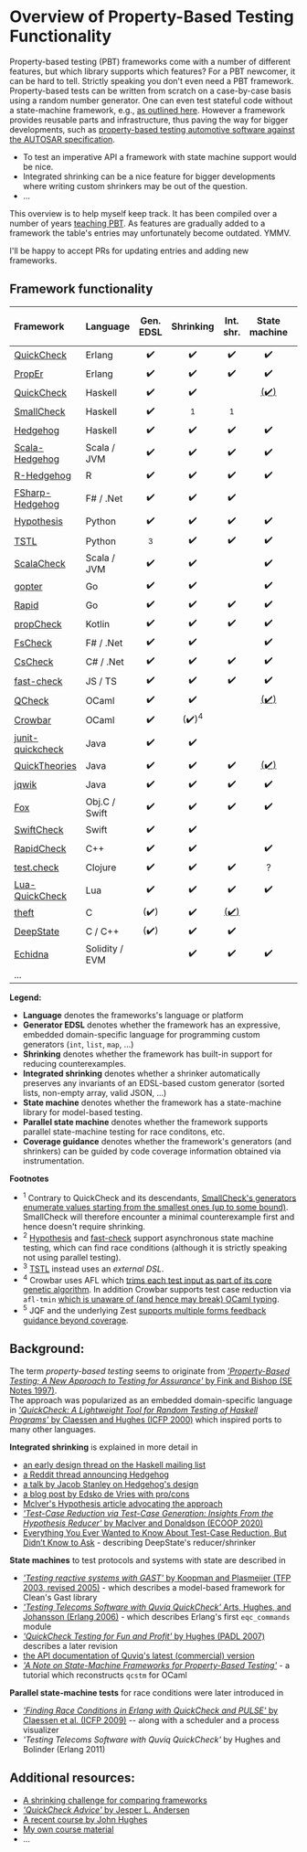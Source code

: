 Overview of Property-Based Testing Functionality
================================================

Property-based testing (PBT) frameworks come with a number of
different features, but which library supports which features?
For a PBT newcomer, it can be hard to tell.
Strictly speaking you don't even need a PBT framework. Property-based tests can be written from scratch
on a case-by-case basis using a random number generator. One can even test stateful code without a state-machine framework,
e.g., [as outlined here](https://github.com/silentbicycle/theft/blob/master/doc/properties.md#testing-stateful-systems).
However a framework provides reusable parts and infrastructure, thus paving the way for bigger developments, such as
[property-based testing automotive software against the AUTOSAR specification](https://www.youtube.com/watch?v=zi0rHwfiX1Q).



- To test an imperative API a framework with state machine support would be nice.
- Integrated shrinking can be a nice feature for bigger developments
  where writing custom shrinkers may be out of the question.
- ...

This overview is to help myself keep track. It has been compiled over a number of years
[teaching PBT](https://janmidtgaard.dk/quickcheck/). As features are gradually added to
a framework the table's entries may unfortunately become outdated. YMMV.

I'll be happy to accept PRs for updating entries and adding new frameworks.




Framework functionality
-----------------------

| Framework                                                         | Language       | Gen. EDSL          | Shrinking          | Int. shr.          | State machine      | Par. st. mach.     | Cov. guidance      |
|:------------------------------------------------------------------|:---------------|:------------------:|:------------------:|:------------------:|:------------------:|:------------------:|:------------------:|
| [QuickCheck](http://www.quviq.com/products/erlang-quickcheck/)    | Erlang         | :heavy_check_mark: | :heavy_check_mark: | :heavy_check_mark: | :heavy_check_mark: | :heavy_check_mark: |                    |
| [PropEr](https://github.com/proper-testing/proper)                | Erlang         | :heavy_check_mark: | :heavy_check_mark: | :heavy_check_mark: | :heavy_check_mark: | :heavy_check_mark: |                    |
| [QuickCheck](https://github.com/nick8325/quickcheck)              | Haskell        | :heavy_check_mark: | :heavy_check_mark: |                    | [(:heavy_check_mark:)](https://github.com/advancedtelematic/quickcheck-state-machine) | [(:heavy_check_mark:)](https://github.com/advancedtelematic/quickcheck-state-machine) |                    |
| [SmallCheck](https://github.com/Bodigrim/smallcheck)              | Haskell        | :heavy_check_mark: | <sup>1</sup>       | <sup>1</sup>       |                    |                    |                    |
| [Hedgehog](https://github.com/hedgehogqa/haskell-hedgehog)        | Haskell        | :heavy_check_mark: | :heavy_check_mark: | :heavy_check_mark: | :heavy_check_mark: | :heavy_check_mark: |                    |
| [Scala-Hedgehog](https://github.com/hedgehogqa/scala-hedgehog)    | Scala / JVM    | :heavy_check_mark: | :heavy_check_mark: | :heavy_check_mark: | :heavy_check_mark: | :heavy_check_mark: |                    |
| [R-Hedgehog](https://github.com/hedgehogqa/r-hedgehog)            | R              | :heavy_check_mark: | :heavy_check_mark: | :heavy_check_mark: | :heavy_check_mark: |                    |                    |
| [FSharp-Hedgehog](https://github.com/hedgehogqa/fsharp-hedgehog)  | F# / .Net      | :heavy_check_mark: | :heavy_check_mark: | :heavy_check_mark: |                    |                    |                    |
| [Hypothesis](https://github.com/HypothesisWorks/hypothesis)       | Python         | :heavy_check_mark: | :heavy_check_mark: | :heavy_check_mark: | :heavy_check_mark: | [(:heavy_check_mark:)](https://pypi.org/project/hypothesis-trio/)<sup>2</sup> | [(:heavy_check_mark:)](https://hypofuzz.com), [(:heavy_check_mark:)](https://hypothesis.readthedocs.io/en/latest/details.html#use-with-external-fuzzers) |
| [TSTL](https://github.com/agroce/tstl)                            | Python         | <sup>3</sup>       | :heavy_check_mark: | :heavy_check_mark: | :heavy_check_mark: |                    | :heavy_check_mark: |
| [ScalaCheck](https://github.com/typelevel/scalacheck)             | Scala / JVM    | :heavy_check_mark: | :heavy_check_mark: |                    | :heavy_check_mark: | :heavy_check_mark: |                    |
| [gopter](https://github.com/leanovate/gopter)                     | Go             | :heavy_check_mark: | :heavy_check_mark: |                    | :heavy_check_mark: |                    |                    |
| [Rapid](https://github.com/flyingmutant/rapid)                    | Go             | :heavy_check_mark: | :heavy_check_mark: | :heavy_check_mark: | :heavy_check_mark: |                    |                    |
| [propCheck](https://github.com/1Jajen1/propCheck)	                | Kotlin  	     | :heavy_check_mark: | :heavy_check_mark: | :heavy_check_mark: | :heavy_check_mark: | :heavy_check_mark: |                    |
| [FsCheck](https://fscheck.github.io/FsCheck/index.html)           | F# / .Net      | :heavy_check_mark: | :heavy_check_mark: |                    | :heavy_check_mark: |                    |                    |
| [CsCheck](https://github.com/AnthonyLloyd/CsCheck)                | C# / .Net      | :heavy_check_mark: | :heavy_check_mark: | :heavy_check_mark: | :heavy_check_mark: | :heavy_check_mark: |                    |
| [fast-check](https://github.com/dubzzz/fast-check)                | JS / TS        | :heavy_check_mark: | :heavy_check_mark: | :heavy_check_mark: | :heavy_check_mark: | [(:heavy_check_mark:)](https://github.com/dubzzz/fast-check/blob/main/documentation/Tips.md#detect-race-conditions)<sup>2</sup> |                    |
| [QCheck](https://github.com/c-cube/qcheck)                        | OCaml          | :heavy_check_mark: | :heavy_check_mark: |                    | [(:heavy_check_mark:)](https://github.com/jmid/qcstm) |                |                    |
| [Crowbar](https://github.com/stedolan/crowbar)                    | OCaml          | :heavy_check_mark: | (:heavy_check_mark:)<sup>4</sup> |                    |                    |                    | :heavy_check_mark: |
| [junit-quickcheck](https://github.com/pholser/junit-quickcheck)   | Java           | :heavy_check_mark: | :heavy_check_mark: | | | | [(:heavy_check_mark:)](https://github.com/rohanpadhye/JQF)<sup>5</sup> |
| [QuickTheories](https://github.com/quicktheories/QuickTheories)   | Java           | :heavy_check_mark: | :heavy_check_mark: | :heavy_check_mark: | [(:heavy_check_mark:)](https://github.com/quicktheories/QuickTheories/issues/42) | [(:heavy_check_mark:)](https://github.com/quicktheories/QuickTheories/issues/42) | [:heavy_check_mark:](https://github.com/quicktheories/QuickTheories#coverage-guidance) |
| [jqwik](https://jqwik.net/)                                       | Java           | :heavy_check_mark: | :heavy_check_mark: | :heavy_check_mark: | :heavy_check_mark: |                    |                    |
| [Fox](https://github.com/jeffh/Fox)                               | Obj.C / Swift  | :heavy_check_mark: | :heavy_check_mark: | :heavy_check_mark: | :heavy_check_mark: | [(:heavy_check_mark:)](https://github.com/jeffh/Fox/pull/28) |                     |
| [SwiftCheck](https://github.com/typelift/SwiftCheck)              | Swift          | :heavy_check_mark: | :heavy_check_mark: |                    |                    |                    |                    |
| [RapidCheck](https://github.com/emil-e/rapidcheck/)               | C++            | :heavy_check_mark: | :heavy_check_mark: |                    | :heavy_check_mark: | [(:heavy_check_mark:)](https://github.com/emil-e/rapidcheck/issues/47) |                    |
| [test.check](https://github.com/clojure/test.check)               | Clojure        | :heavy_check_mark: | :heavy_check_mark: | :heavy_check_mark: | ?                  | ?                  |                    |
| [Lua-QuickCheck](https://github.com/luc-tielen/lua-quickcheck)    | Lua            | :heavy_check_mark: | :heavy_check_mark: | :heavy_check_mark: | :heavy_check_mark: |                    |                    |
| [theft](https://github.com/silentbicycle/theft)                   | C              | (:heavy_check_mark:) | :heavy_check_mark: | [(:heavy_check_mark:)](https://github.com/silentbicycle/theft/blob/master/doc/shrinking.md#auto-shrinking) |                    |                    | [(:heavy_check_mark:)](https://github.com/silentbicycle/theft/issues/43) |
| [DeepState](https://github.com/trailofbits/deepstate)             | C / C++        | (:heavy_check_mark:) | :heavy_check_mark: | :heavy_check_mark: |                    |                    | :heavy_check_mark: |
| [Echidna](https://github.com/crytic/echidna)                      | Solidity / EVM |                    | :heavy_check_mark: | :heavy_check_mark: | :heavy_check_mark: |                    | :heavy_check_mark: |
| ... 

**Legend:**
 - **Language** denotes the frameworks's language or platform
 - **Generator EDSL** denotes whether the framework has an expressive, embedded domain-specific language for programming custom generators (`int`, `list`, `map`, ...)
 - **Shrinking** denotes whether the framework has built-in support for reducing counterexamples.
 - **Integrated shrinking** denotes whether a shrinker automatically preserves any invariants of an EDSL-based custom generator (sorted lists, non-empty array, valid JSON, ...)
 - **State machine** denotes whether the framework has a state-machine library for model-based testing.
 - **Parallel state machine** denotes whether the framework supports parallel state-machine testing for race conditons, etc.  
 - **Coverage guidance** denotes whether the framework's generators (and shrinkers) can be guided by code coverage information obtained via instrumentation.

 **Footnotes**
  - <sup>1</sup> Contrary to QuickCheck and its descendants, [SmallCheck's generators enumerate values starting from the smallest ones (up to some bound)](https://github.com/Bodigrim/smallcheck/wiki/Comparison-with-QuickCheck). SmallCheck will therefore encounter a minimal counterexample first and hence doesn't require shrinking.
  - <sup>2</sup> [Hypothesis](https://github.com/HypothesisWorks/hypothesis) and [fast-check](https://github.com/dubzzz/fast-check) support asynchronous state machine testing, which can find race conditions (although it is strictly speaking not using parallel testing).
  - <sup>3</sup> [TSTL](https://github.com/agroce/tstl) instead uses an *external DSL*.
  - <sup>4</sup> Crowbar uses AFL which [trims each test input as part of its core genetic algorithm](https://lcamtuf.coredump.cx/afl/README.txt). In addition Crowbar supports test case reduction via `afl-tmin` [which is unaware of (and hence may break) OCaml typing](https://tarides.com/blog/2020-08-03-fuzzing-ocamlformat-with-afl-and-crowbar).
  - <sup>5</sup> JQF and the underlying Zest [supports multiple forms feedback guidance beyond coverage](https://github.com/rohanpadhye/jqf/wiki/The-Guidance-interface).

Background:
-----------

The term *property-based testing* seems to originate from [*'Property-Based Testing; A New Approach to Testing for Assurance'* by Fink and Bishop (SE Notes 1997)](http://nob.cs.ucdavis.edu/~bishop/papers/1997-sen/pbt.pdf).  
The approach was popularized as an embedded domain-specific language in [*'QuickCheck: A Lightweight Tool for Random Testing of Haskell Programs'* by Claessen and Hughes (ICFP 2000)](http://www.eecs.northwestern.edu/%7Erobby/courses/395-495-2009-fall/quick.pdf) which inspired ports to many other languages.

**Integrated shrinking** is explained in more detail in
 - [an early design thread on the Haskell mailing list](https://mail.haskell.org/pipermail/libraries/2013-November/021674.html)
 - [a Reddit thread announcing Hedgehog](https://www.reddit.com/r/haskell/comments/646k3d/ann_hedgehog_property_testing/)
 - [a talk by Jacob Stanley on Hedgehog's design](https://www.youtube.com/watch?v=AIv_9T0xKEo)
 - [a blog post by Edsko de Vries with pro/cons](https://www.well-typed.com/blog/2019/05/integrated-shrinking/)
 - [McIver's Hypothesis article advocating the approach](https://hypothesis.works/articles/integrated-shrinking/)
 - [*'Test-Case Reduction via Test-Case Generation: Insights From the Hypothesis Reducer'* by MacIver and Donaldson (ECOOP 2020)](https://www.doc.ic.ac.uk/~afd/homepages/papers/pdfs/2020/ECOOP_Hypothesis.pdf)
 - [Everything You Ever Wanted to Know About Test-Case Reduction, But Didn’t Know to Ask](https://blog.trailofbits.com/2019/11/11/test-case-reduction/) - describing DeepState's reducer/shrinker


**State machines** to test protocols and systems with state are described in
 - [*'Testing reactive systems with GAST'* by Koopman and Plasmeijer (TFP 2003, revised 2005)](https://repository.ubn.ru.nl/bitstream/handle/2066/60573/60573.pdf?sequence=1) - which describes a model-based framework for Clean's Gast library
 - [*'Testing Telecoms Software with Quviq QuickCheck'* Arts, Hughes, and Johansson (Erlang 2006)](http://citeseerx.ist.psu.edu/viewdoc/download?doi=10.1.1.148.6554&rep=rep1&type=pdf) - which describes Erlang's first `eqc_commands` module
 - [*'QuickCheck Testing for Fun and Profit'* by Hughes (PADL 2007)](https://people.inf.elte.hu/center/fulltext.pdf)  describes a later revision 
 - [the API documentation of Quviq's latest (commercial) version](http://quviq.com/documentation/eqc/)
 - [*'A Note on State-Machine Frameworks for Property-Based Testing'*](https://janmidtgaard.dk/quickcheck/stmnote.pdf) - a tutorial which reconstructs `qcstm` for OCaml


**Parallel state-machine tests** for race conditions were later introduced in
 - [*'Finding Race Conditions in Erlang with QuickCheck and PULSE'* by Claessen et al. (ICFP 2009)](https://smallbone.se/papers/finding-race-conditions.pdf) -- along with a scheduler and a process visualizer
 - *'Testing Telecoms Software with Quviq QuickCheck'* by Hughes and Bolinder (Erlang 2011)
   

Additional resources:
---------------------
 - [A shrinking challenge for comparing frameworks](https://github.com/jlink/shrinking-challenge)
 - [*'QuickCheck Advice'* by Jesper L. Andersen](https://medium.com/@jlouis666/quickcheck-advice-c357efb4e7e6)
 - [A recent course by John Hughes](http://www.cse.chalmers.se/~rjmh/MGS2019/)
 - [My own course material](https://janmidtgaard.dk/quickcheck/)
 - ...
